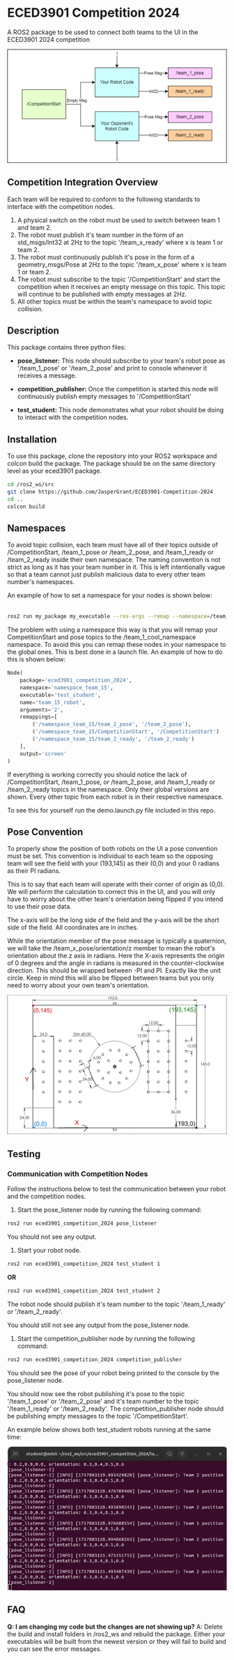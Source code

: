 # ECED3901 Competition 2024
A ROS2 package to be used to connect both teams to the UI in the ECED3901 2024 competition

![image](img/competition_diagram.png)

## Competition Integration Overview

Each team will be required to conform to the following standards to interface with the competition nodes.

1. A physical switch on the robot must be used to switch between team 1 and team 2.
2. The robot must publish it's team number in the form of an std_msgs/Int32 at 2Hz to the topic '/team_x_ready' where x is team 1 or team 2.
3. The robot must continuously publish it's pose in the form of a geometry_msgs/Pose at 2Hz to the topic '/team_x_pose' where x is team 1 or team 2.
4. The robot must subscribe to the topic '/CompetitionStart' and start the competition when it receives an empty message on this topic. This topic will continue to be published with empty messages at 2Hz.
5. All other topics must be within the team's namespace to avoid topic collision.

## Description

This package contains three python files:

 - **pose_listener:** This node should subscribe to your team's robot pose as '/team_1_pose' or '/team_2_pose' and print to console whenever it receives a message.
 
 - **competition_publisher:** Once the competition is started this node will continuously publish empty messages to '/CompetitionStart'
 
 - **test_student:** This node demonstrates what your robot should be doing to interact with the competition nodes.
 
## Installation

To use this package, clone the repository into your ROS2 workspace and colcon build the package. The package should be on the same directory level as your eced3901 package.

```bash
cd /ros2_ws/src
git clone https://github.com/JasperGrant/ECED3901-Competition-2024
cd ..
colcon build
```


## Namespaces

To avoid topic collision, each team must have all of their topics outside of /CompetitionStart, /team_1_pose or /team_2_pose, and /team_1_ready or /team_2_ready inside their own namespace. The naming convention is not strict as long as it has your team number in it. This is left intentionally vague so that a team cannot just publish malicious data to every other team number's namespaces.

An example of how to set a namespace for your nodes is shown below:

```bash

ros2 run my_package my_executable --ros-args --remap --namespace=/team_1_cool_namespace
```

The problem with using a namespace this way is that you will remap your CompetitionStart and pose topics to the /team_1_cool_namespace namespace. To avoid this you can remap these nodes in your namespace to the global ones. This is best done in a launch file. An example of how to do this is shown below:


```python
Node(
	package='eced3901_competition_2024',
    namespace='namespace_team_15',
	executable='test_student',
	name='team_15_robot',
	arguments='2',
	remappings=[
		('/namespace_team_15/team_2_pose', '/team_2_pose'),
		('/namespace_team_15/CompetitionStart', '/CompetitionStart')
		('/namespace_team_15/team_2_ready', '/team_2_ready')
	],
	output='screen'
)
```

If everything is working correctly you should notice the lack of /CompetitionStart, /team_1_pose, or /team_2_pose, and /team_1_ready or /team_2_ready topics in the namespace. Only their global versions are shown. Every other topic from each robot is in their respective namespace.

To see this for yourself run the demo.launch.py file included in this repo.

## Pose Convention

To properly show the position of both robots on the UI a pose convention must be set. This convention is individual to each team so the opposing team will see the field with your (193,145) as their (0,0) and your 0 radians as their PI radians.

This is to say that each team will operate with their corner of origin as (0,0). We will perform the calculation to correct this in the UI, and you will only have to worry about the other team's orientation being flipped if you intend to use their pose data.

The x-axis will be the long side of the field and the y-axis will be the short side of the field. All coordinates are in inches.

While the orientation member of the pose message is typically a quaternion, we will take the /team_x_pose/orientation/z member to mean the robot's orientation about the z axis in radians. Here the X-axis represents the origin of 0 degrees and the angle in radians is measured in the counter-clockwise direction. This should be wrapped between -PI and PI. Exactly like the unit circle. Keep in mind this will also be flipped between teams but you only need to worry about your own team's orientation.


![image](img/map.png)


## Testing

### Communication with Competition Nodes

Follow the instructions below to test the communication between your robot and the competition nodes.

1. Start the pose_listener node by running the following command:

```bash
ros2 run eced3901_competition_2024 pose_listener
```

You should not see any output.

1. Start your robot node.

```bash
ros2 run eced3901_competition_2024 test_student 1
```

**OR** 

```bash
ros2 run eced3901_competition_2024 test_student 2
```

The robot node should publish it's team number to the topic '/team_1_ready' or '/team_2_ready'.

You should still not see any output from the pose_listener node.

1. Start the competition_publisher node by running the following command:

```bash
ros2 run eced3901_competition_2024 competition_publisher
```

You should see the pose of your robot being printed to the console by the pose_listener node.

You should now see the robot publishing it's pose to the topic '/team_1_pose' or '/team_2_pose' and it's team number to the topic '/team_1_ready' or '/team_2_ready'.
The competition_publisher node should be publishing empty messages to the topic '/CompetitionStart'.

An example below shows both test_student robots running at the same time:

![image](img/test_example.png)

## FAQ

**Q: I am changing my code but the changes are not showing up?**
A: Delete the build and install folders in /ros2_ws and rebuild the package. Either your executables will be built from the newest version or they will fail to build and you can see the error messages.
